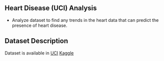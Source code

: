 ## Heart Disease (UCI) Analysis

* Analyze dataset to find any trends in the heart data that can predict the presence of heart disease.

## Dataset Description

Dataset is available in [UCI](https://archive.ics.uci.edu/ml/datasets/Heart+Disease) [Kaggle](https://www.kaggle.com/ronitf/heart-disease-uci)
